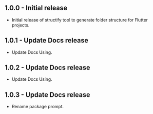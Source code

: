 ## 1.0.0 - Initial release
- Initial release of structify tool to generate folder structure for Flutter projects.

## 1.0.1 - Update Docs release
- Update Docs Using.

## 1.0.2 - Update Docs release
- Update Docs Using.

## 1.0.3 - Update Docs release
- Rename package prompt.

